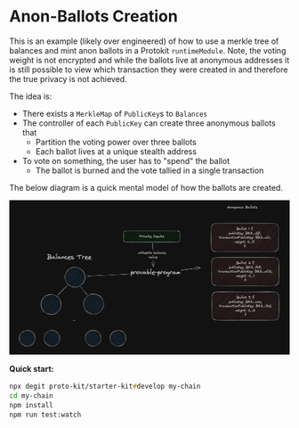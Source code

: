 # Anon-Ballots Creation

This is an example (likely over engineered) of how to use a merkle tree of balances and mint anon ballots in a Protokit `runtimeModule`. Note, the voting weight is not encrypted and while the ballots live at anonymous addresses it is still possible to view which transaction they were created in and therefore the true privacy is not achieved.

The idea is:
- There exists a `MerkleMap` of `PublicKey`s to `Balances`
- The controller of each `PublicKey` can create three anonymous ballots that
    - Partition the voting power over three ballots
    - Each ballot lives at a unique stealth address
- To vote on something, the user has to "spend" the ballot
    - The ballot is burned and the vote tallied in a single transaction

The below diagram is a quick mental model of how the ballots are created.

![Diagram](public/anonBallots.png)

**Quick start:**

```zsh
npx degit proto-kit/starter-kit#develop my-chain
cd my-chain
npm install
npm run test:watch
```

